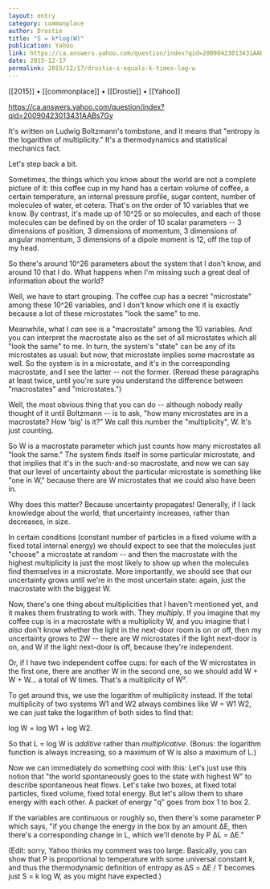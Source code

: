 ```yaml
---
layout: entry
category: commonplace
author: Drostie
title: "S = k*log(W)"
publication: Yahoo
link: https://ca.answers.yahoo.com/question/index?qid=20090423013431AABs7Gy
date: 2015-12-17
permalink: 2015/12/17/drostie-s-equals-k-times-log-w
---
```


[[2015]] • [[commonplace]] • [[Drostie]] • [[Yahoo]]

https://ca.answers.yahoo.com/question/index?qid=20090423013431AABs7Gy

It's written on Ludwig Boltzmann's tombstone, and it means that "entropy is the logarithm of multiplicity." It's a thermodynamics and statistical mechanics fact. 

Let's step back a bit. 

Sometimes, the things which you know about the world are not a complete picture of it: this coffee cup in my hand has a certain volume of coffee, a certain temperature, an internal pressure profile, sugar content, number of molecules of water, et cetera. That's on the order of 10 variables that we know. By contrast, it's made up of 10^25 or so molecules, and each of those molecules can be defined by on the order of 10 scalar parameters -- 3 dimensions of position, 3 dimensions of momentum, 3 dimensions of angular momentum, 3 dimensions of a dipole moment is 12, off the top of my head. 

So there's around 10^26 parameters about the system that I don't know, and around 10 that I do. What happens when I'm missing such a great deal of information about the world? 

Well, we have to start grouping. The coffee cup has a secret "microstate" among these 10^26 variables, and I don't know which one it is exactly because a lot of these microstates "look the same" to me. 

Meanwhile, what I *can* see is a "macrostate" among the 10 variables. And you can interpret the macrostate also as the set of all microstates which all "look the same" to me. In turn, the system's "state" can be any of its microstates as usual: but now, that microstate implies some macrostate as well. So the system is in a microstate, and it's in the corresponding macrostate, and I see the latter -- not the former. (Reread these paragraphs at least twice, until you're sure you understand the difference between "macrostates" and "microstates.") 

Well, the most obvious thing that you can do -- although nobody really thought of it until Boltzmann -- is to ask, "how many microstates are in a macrostate? How 'big' is it?" We call this number the "multiplicity", W. It's just counting. 

So W is a macrostate parameter which just counts how many microstates all "look the same." The system finds itself in some particular microstate, and that implies that it's in the such-and-so macrostate, and now we can say that our level of uncertainty about the particular microstate is something like "one in W," because there are W microstates that we could also have been in. 

Why does this matter? Because uncertainty propagates! Generally, if I lack knowledge about the world, that uncertainty increases, rather than decreases, in size. 

In certain conditions (constant number of particles in a fixed volume with a fixed total internal energy) we should expect to see that the molecules just "choose" a microstate at random -- and then the macrostate with the highest multiplicity is just the most likely to show up when the molecules find themselves in a microstate. More importantly, we should see that our uncertainty grows until we're in the most uncertain state: again, just the macrostate with the biggest W. 

Now, there's one thing about multiplicities that I haven't mentioned yet, and it makes them frustrating to work with. They *multiply*. If you imagine that my coffee cup is in a macrostate with a multiplicity W, and you imagine that I *also* don't know whether the light in the next-door room is on or off, then my uncertainty grows to 2W -- there are W microstates if the light next-door is on, and W if the light next-door is off, because they're independent.  

Or, if I have two independent coffee cups: for each of the W microstates in the first one, there are another W in the second one, so we should add W + W + W... a total of W times. That's a multiplicity of W². 

To get around this, we use the logarithm of multiplicity instead. If the total multiplicity of two systems W1 and W2 always combines like W = W1 W2, we can just take the logarithm of both sides to find that: 

log W = log W1 + log W2. 

So that L = log W is *additive* rather than *multiplicative*. (Bonus: the logarithm function is always increasing, so a maximum of W is also a maximum of L.) 

Now we can immediately do something cool with this: Let's just use this notion that "the world spontaneously goes to the state with highest W" to describe spontaneous heat flows. Let's take two boxes, at fixed total particles, fixed volume, fixed total energy. But let's allow them to share energy with each other. A packet of energy "q" goes from box 1 to box 2. 

If the variables are continuous or roughly so, then there's some parameter P which says, "if you change the energy in the box by an amount ΔE, then there's a corresponding change in L, which we'll denote by P ΔL = ΔE."  

(Edit: sorry, Yahoo thinks my comment was too large. Basically, you can show that P is proportional to temperature with some universal constant k, and thus the thermodynamic definition of entropy as ΔS = ΔE / T becomes just S = k log W, as you might have expected.)
